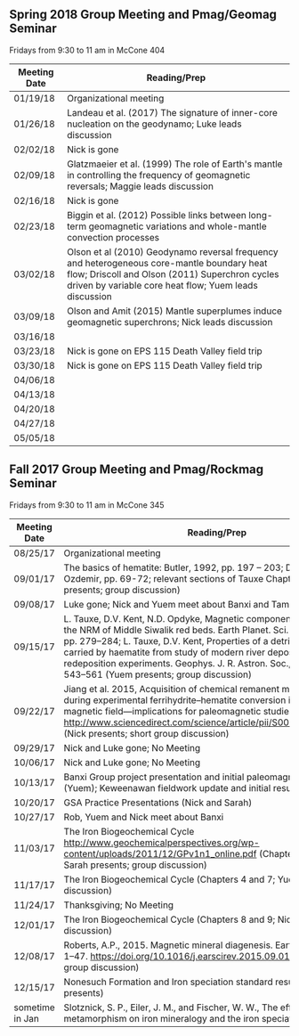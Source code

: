 ## Spring 2018 Group Meeting and Pmag/Geomag Seminar

Fridays from 9:30 to 11 am in McCone 404

| Meeting Date | Reading/Prep |
|--------------|--------------|
|01/19/18| Organizational meeting|
|01/26/18| Landeau et al. (2017) The signature of inner-core nucleation on the geodynamo; Luke leads discussion|
|02/02/18| Nick is gone |
|02/09/18| Glatzmaeier et al. (1999) The role of Earth's mantle in controlling the frequency of geomagnetic reversals; Maggie leads discussion|
|02/16/18| Nick is gone | 
|02/23/18| Biggin et al. (2012) Possible links between long-term geomagnetic variations and whole-mantle convection processes | 
|03/02/18| Olson et al (2010) Geodynamo reversal frequency and heterogeneous core-mantle boundary heat flow; Driscoll and Olson (2011) Superchron cycles driven by variable core heat flow; Yuem leads discussion | 
|03/09/18|  Olson and Amit (2015) Mantle superplumes induce geomagnetic superchrons; Nick leads discussion |
|03/16/18| | 
|03/23/18| Nick is gone on EPS 115 Death Valley field trip | 
|03/30/18| Nick is gone on EPS 115 Death Valley field trip | 
|04/06/18| |
|04/13/18| |
|04/20/18| |
|04/27/18| |
|05/05/18| |

## Fall 2017 Group Meeting and Pmag/Rockmag Seminar

Fridays from 9:30 to 11 am in McCone 345

| Meeting Date | Reading/Prep |
|--------------|--------------|
|08/25/17| Organizational meeting|
|09/01/17| The basics of hematite: Butler, 1992, pp. 197 – 203; Dunlop and Ozdemir, pp. 69-72; relevant sections of Tauxe Chapter 6 and 7 (Luke presents; group discussion)|
|09/08/17| Luke gone; Nick and Yuem meet about Banxi and Tambien projects |
|09/15/17| L. Tauxe, D.V. Kent, N.D. Opdyke, Magnetic components contributing to the NRM of Middle Siwalik red beds. Earth Planet. Sci. Lett., 47 (1980), pp. 279–284; L. Tauxe, D.V. Kent, Properties of a detrital remanence carried by haematite from study of modern river deposits and laboratory redeposition experiments. Geophys. J. R. Astron. Soc., 76 (1984), pp. 543–561 (Yuem presents; group discussion)|
|09/22/17| Jiang et al. 2015, Acquisition of chemical remanent magnetization during experimental ferrihydrite–hematite conversion in Earth-like magnetic field—implications for paleomagnetic studies of red beds http://www.sciencedirect.com/science/article/pii/S0012821X15004513 (Nick presents; short group discussion)|
|09/29/17| Nick and Luke gone; No Meeting |
|10/06/17| Nick and Luke gone; No Meeting |
|10/13/17| Banxi Group project presentation and initial paleomagnetic results (Yuem); Keweenawan fieldwork update and initial results (Luke)|
|10/20/17| GSA Practice Presentations (Nick and Sarah) |
|10/27/17| Rob, Yuem and Nick meet about Banxi |
|11/03/17| The Iron Biogeochemical Cycle http://www.geochemicalperspectives.org/wp-content/uploads/2011/12/GPv1n1_online.pdf (Chapters 1, 2 and 3; Sarah presents; group discussion) |
|11/17/17| The Iron Biogeochemical Cycle (Chapters 4 and 7; Yuem presents; group discussion) |
|11/24/17| Thanksgiving; No Meeting |
|12/01/17| The Iron Biogeochemical Cycle (Chapters 8 and 9; Nick presents; group discussion) |
|12/08/17| Roberts, A.P., 2015. Magnetic mineral diagenesis. Earth-Sci. Rev. 151, 1–47. https://doi.org/10.1016/j.earscirev.2015.09.010  (Luke presents; group discussion)|
|12/15/17| Nonesuch Formation and Iron speciation standard results (Sarah presents) |
|sometime in Jan| Slotznick, S. P., Eiler, J. M., and Fischer, W. W., The effects of metamorphism on iron mineralogy and the iron speciation redox proxy |

